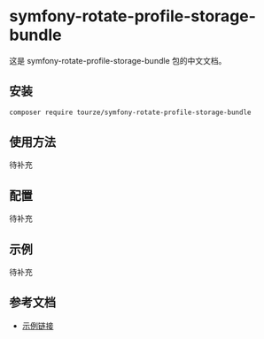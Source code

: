 # symfony-rotate-profile-storage-bundle

这是 symfony-rotate-profile-storage-bundle 包的中文文档。

## 安装

```bash
composer require tourze/symfony-rotate-profile-storage-bundle
```

## 使用方法

待补充

## 配置

待补充

## 示例

待补充

## 参考文档

- [示例链接](https://example.com)
